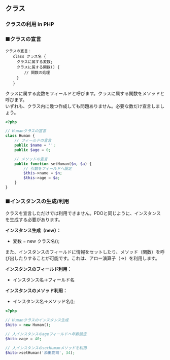 ## クラス
### クラスの利用 in PHP

### ■クラスの宣言

```
クラスの宣言：
　　class クラス名 {
　　　クラスに属する変数;
　　　クラスに属する関数() {
　　　　　// 関数の処理
　　　}
　　}
```

クラスに属する変数をフィールドと呼びます。クラスに属する関数をメソッドと呼びます。  
いずれも、クラス内に幾つ作成しても問題ありません。必要な数だけ宣言しましょう。

```php
<?php

// Humanクラスの宣言
class Human {
    // フィールドの宣言
    public $name = '';
    public $age = 0;

    // メソッドの宣言
    public function setHuman($n, $a) {
        // 引数をフィールドへ設定
        $this->name = $n;
        $this->age = $a;
    }
}

```

### ■インスタンスの生成/利用

クラスを宣言しただけでは利用できません。PDOと同じように、インスタンスを生成する必要があります。

**インスタンス生成（new）：**

* 変数 = new クラス名();

また、インスタンスのフィールドに情報をセットしたり、メソッド（関数）を呼び出したりすることが可能です。これは、アロー演算子（->）を利用します。

**インスタンスのフィールド利用：**

* インスタンス名->フィールド名


**インスタンスのメソッド利用：**

* インスタンス名->メソッド名();


```php
<?php

// Humanクラスのインスタンス生成
$hito = new Human();

// 人インスタンスのageフィールドへ年齢設定
$hito->age = 40;

// 人インスタンスのsetHumanメソッドを利用
$hito->setHuman('添田亮司', 34);
```
